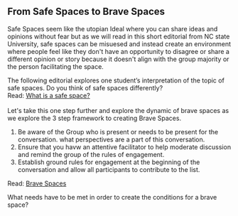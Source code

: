 ## From Safe Spaces to Brave Spaces

Safe Spaces seem like the utopian Ideal where you can share ideas and opinions without fear but as we will read in this short editorial from NC state University, safe spaces can be misuesed and instead create an environment where people feel like they don't have an opportunity to disagree or share a different opinion or story because it doesn't align with the group majority or the person facilitating the space. 


The following editorial explores one student’s interpretation of the topic of safe spaces. Do you think of safe spaces differently?
<br>
Read: [What is a safe space?](https://diversity.ncsu.edu/news/2020/02/07/what-is-a-safe-space/)
<br><br>
Let's take this one step further and explore the dynamic of brave spaces as we explore the 3 step framework to creating Brave Spaces. 

1. Be aware of the Group who is present or needs to be present for the conversation. what perspectives are a part of this conversation.
2. Ensure that you havw an attentive facilitator to help moderate discussion and remind the group of the rules of engagement.
3. Establish ground rules for engagement at the beginning of the conversation and allow all participants to contribute to the list.

 Read: [Brave Spaces](https://www.citybureau.org/notebook/2019/12/19/safe-spaces-brave-spaces-and-why-we-gon-be-alright)

  What needs have to be met  in order to create the conditions for a brave space?
